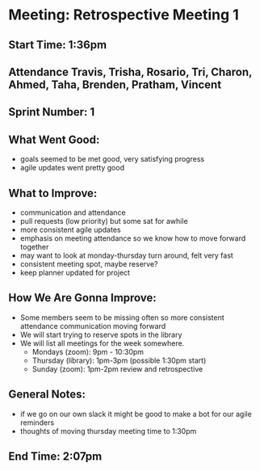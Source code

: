 # Meeting: Retrospective Meeting 1

## Start Time: 1:36pm

## Attendance Travis, Trisha, Rosario, Tri, Charon, Ahmed, Taha, Brenden, Pratham, Vincent

## Sprint Number: 1

## What Went Good:
 - goals seemed to be met good, very satisfying progress
 - agile updates went pretty good

## What to Improve:
 - communication and attendance
 - pull requests (low priority) but some sat for awhile
 - more consistent agile updates
 - emphasis on meeting attendance so we know how to move forward together
 - may want to look at monday-thursday turn around, felt very fast
 - consistent meeting spot, maybe reserve?
 - keep planner updated for project

## How We Are Gonna Improve:
 - Some members seem to be missing often so more consistent attendance communication moving forward
 - We will start trying to reserve spots in the library
 - We will list all meetings for the week somewhere.
    - Mondays (zoom): 9pm - 10:30pm
    - Thursday (library): 1pm-3pm (possible 1:30pm start)
    - Sunday (zoom): 1pm-2pm review and retrospective

## General Notes:
 - if we go on our own slack it might be good to make a bot for our agile reminders
 - thoughts of moving thursday meeting time to 1:30pm

## End Time: 2:07pm
